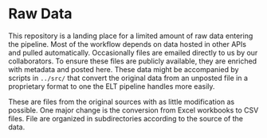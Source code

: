 # Raw Data

This repository is a landing place for a limited amount of raw data entering the pipeline. Most of the workflow depends on data hosted in other APIs and pulled automatically. Occasionally files are emailed directly to us by our collaborators. To ensure these files are publicly available, they are enriched with metadata and posted here. These data might be accompanied by scripts in `../src/` that convert the original data from an unposted file in a proprietary format to one the ELT pipeline handles more easily.

These are files from the original sources with as little modification as possible. One major change is the conversion from Excel workbooks to CSV files. File are organized in subdirectories according to the source of the data.
